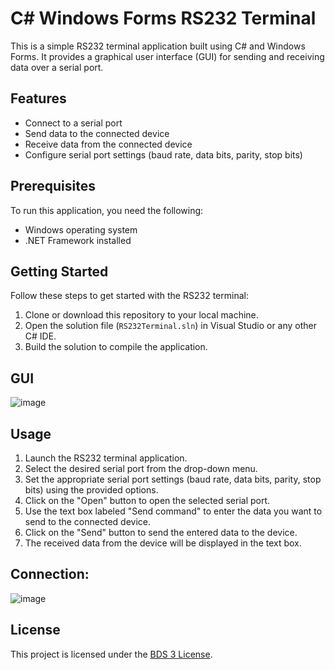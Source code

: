 # C# Windows Forms RS232 Terminal

This is a simple RS232 terminal application built using C# and Windows Forms. It provides a graphical user interface (GUI) for sending and receiving data over a serial port.

## Features

- Connect to a serial port
- Send data to the connected device
- Receive data from the connected device
- Configure serial port settings (baud rate, data bits, parity, stop bits)

## Prerequisites

To run this application, you need the following:

- Windows operating system
- .NET Framework installed

## Getting Started

Follow these steps to get started with the RS232 terminal:

1. Clone or download this repository to your local machine.
2. Open the solution file (`RS232Terminal.sln`) in Visual Studio or any other C# IDE.
3. Build the solution to compile the application.

## GUI

![image](https://github.com/my-memory-leaked/RS232-Terminal/assets/72348855/6d330cf2-d514-4c80-917d-bc9a9b22df43)


## Usage

1. Launch the RS232 terminal application.
3. Select the desired serial port from the drop-down menu.
4. Set the appropriate serial port settings (baud rate, data bits, parity, stop bits) using the provided options.
5. Click on the "Open" button to open the selected serial port.
6. Use the text box labeled "Send command" to enter the data you want to send to the connected device.
7. Click on the "Send" button to send the entered data to the device.
8. The received data from the device will be displayed in the text box.

## Connection:

![image](https://github.com/my-memory-leaked/RS232-Terminal/assets/72348855/f3c62ea1-c61d-40a1-a55a-d83c383457c8)


## License

This project is licensed under the [BDS 3 License](LICENSE).
